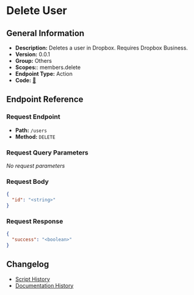 # Delete User

## General Information

- **Description:** Deletes a user in Dropbox. Requires Dropbox Business.
- **Version:** 0.0.1
- **Group:** Others
- **Scopes:**: members.delete
- **Endpoint Type:** Action
- **Code:** [🔗](https://github.com/NangoHQ/integration-templates/tree/main/integrations/dropbox/actions/delete-user.ts)


## Endpoint Reference

### Request Endpoint

- **Path:** `/users`
- **Method:** `DELETE`

### Request Query Parameters

_No request parameters_

### Request Body

```json
{
  "id": "<string>"
}
```

### Request Response

```json
{
  "success": "<boolean>"
}
```

## Changelog

- [Script History](https://github.com/NangoHQ/integration-templates/commits/main/integrations/dropbox/actions/delete-user.ts)
- [Documentation History](https://github.com/NangoHQ/integration-templates/commits/main/integrations/dropbox/actions/delete-user.md)

<!-- END  GENERATED CONTENT -->

